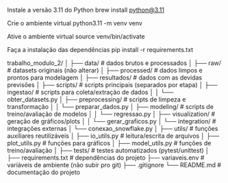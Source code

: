 Instale a versão 3.11 do Python
brew install python@3.11

Crie o ambiente virtual
python3.11 -m venv venv 

Ative o ambiente virtual
source venv/bin/activate

Faça a instalação das dependências
pip install -r requirements.txt  


trabalho_modulo_2/
│
├── data/                   # dados brutos e processados
│   ├── raw/                # datasets originais (não alterar)
│   ├── processed/          # dados limpos e prontos para modelagem
│   ├── resultados/         # dados com as devidas previsões
│
├── scripts/                # scripts principais (separados por etapa)
│   ├── ingestao/           # scripts para coleta/extração de dados
│   │   └── obter_datasets.py
│   ├── preprocessing/      # scripts de limpeza e transformação
│   │   └── preparar_dados.py
│   ├── modeling/           # scripts de treino/avaliação de modelos
│   │   └── regressao.py
│   ├── visualization/      # geração de gráficos/plots
│   │   └── gerar_graficos.py
│   └── integration/        # integrações externas
│       └── conexao_snowflake.py
│
├── utils/                  # funções auxiliares reutilizáveis
│   ├── io_utils.py         # leitura/escrita de arquivos
│   ├── plot_utils.py       # funções para gráficos
│   ├── model_utils.py      # funções de treino/avaliação
│
├── tests/                  # testes automatizados (pytest/unittest)
│
├── requirements.txt        # dependências do projeto
├── variaveis.env           # variáveis de ambiente (não subir pro git)
├── .gitignore
└── README.md               # documentação do projeto

